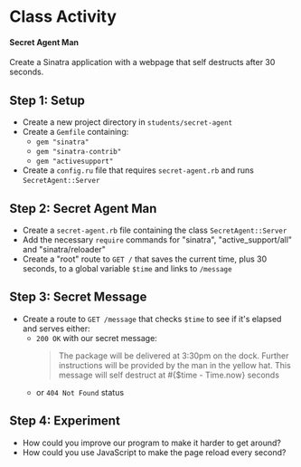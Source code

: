# Class Activity
#### Secret Agent Man

Create a Sinatra application with a webpage that self destructs after 30 seconds.

## Step 1: Setup
- Create a new project directory in `students/secret-agent`
- Create a `Gemfile` containing:
  - `gem "sinatra"`
  - `gem "sinatra-contrib"`
  - `gem "activesupport"`
- Create a `config.ru` file that requires `secret-agent.rb` and runs `SecretAgent::Server`

## Step 2: Secret Agent Man
- Create a `secret-agent.rb` file containing the class `SecretAgent::Server`
- Add the necessary `require` commands for "sinatra", "active_support/all" and "sinatra/reloader"
- Create a "root" route to `GET /` that saves the current time, plus 30 seconds, to a global variable `$time` and links to `/message`

## Step 3: Secret Message
- Create a route to `GET /message` that checks `$time` to see if it's elapsed and serves either:
  - `200 OK` with our secret message:
    > The package will be delivered at 3:30pm on the dock.
    > Further instructions will be provided by the man in the yellow hat.
    > This message will self destruct at #{$time - Time.now} seconds
  - or `404 Not Found` status

## Step 4: Experiment
- How could you improve our program to make it harder to get around?
- How could you use JavaScript to make the page reload every second?
